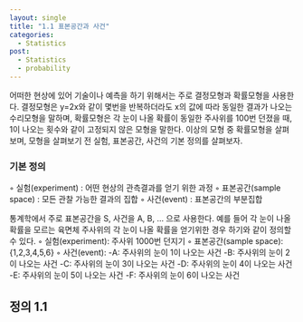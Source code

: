 ```yaml
---
layout: single
title: "1.1 표본공간과 사건"
categories:
  - Statistics
post:
  - Statistics
  - probability
---
```

어떠한 현상에 있어 기술이나 예측을 하기 위해서는 주로 결정모형과 확률모형을 사용한다.
결정모형은 y=2x와 같이 몇번을 반복하더라도 x의 값에 따라 동일한 결과가 나오는 수리모형을 말하며, 확률모형은 각 눈이 나올 확률이 동일한 주사위를 100번 던졌을 때, 1이 나오는 횟수와 같이 고정되지 않은 모형을 말한다. 이상의 모형 중 확률모형을 살펴보며, 모형을 살펴보기 전 실험, 표본공간, 사건의 기본 정의를 살펴보자.

### 기본 정의
◦ 실험(experiment)
  : 어떤 현상의 관측결과를 얻기 위한 과정
◦ 표본공간(sample space)
  : 모든 관찰 가능한 결과의 집합
◦ 사건(event)
  : 표본공간의 부분집합

통계학에서 주로 표본공간을 S, 사건을 A, B, ... 으로 사용한다. 예를 들어 각 눈이 나올 확률을 모르는 육면체 주사위의 각 눈이 나올 확률을 얻기위한 경우 하기와 같이 정의할 수 있다.
◦ 실험(experiment): 주사위 1000번 던지기
◦ 표본공간(sample space): {1,2,3,4,5,6}
◦ 사건(event): 
  -A: 주사위의 눈이 1이 나오는 사건
  -B: 주사위의 눈이 2이 나오는 사건
  -C: 주사위의 눈이 3이 나오는 사건
  -D: 주사위의 눈이 4이 나오는 사건
  -E: 주사위의 눈이 5이 나오는 사건
  -F: 주사위의 눈이 6이 나오는 사건

## 정의 1.1
